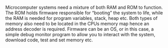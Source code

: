 Microcomputer systems need a mixture of both RAM and ROM to function. The ROM holds firmware responsible for “booting” the system to life, while the RAM is needed for program variables, stack, heap etc. Both types of memory also need to be located in the CPUs memory map hence an address decoder is required. Firmware can be an OS, or in this case, a simple debug monitor program to allow you to interact with the system, download code, test and set memory etc.
